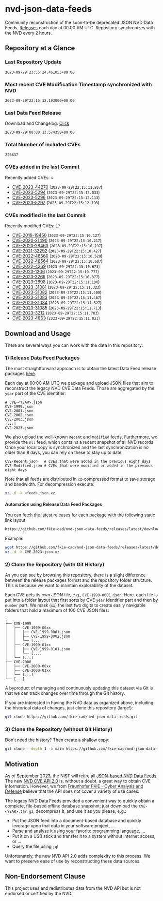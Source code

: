 # nvd-json-data-feeds

Community reconstruction of the soon-to-be deprecated JSON NVD Data Feeds. 
[Releases](https://github.com/fkie-cad/nvd-json-data-feeds/releases/latest) each day at 00:00 AM UTC.
Repository synchronizes with the NVD every 2 hours.

## Repository at a Glance

### Last Repository Update

```plain
2023-09-29T23:55:24.461053+00:00
```

### Most recent CVE Modification Timestamp synchronized with NVD

```plain
2023-09-29T22:15:12.193000+00:00
```

### Last Data Feed Release

Download and Changelog: [Click](https://github.com/fkie-cad/nvd-json-data-feeds/releases/latest)

```plain
2023-09-29T00:00:13.574350+00:00
```

### Total Number of included CVEs

```plain
226637
```

### CVEs added in the last Commit

Recently added CVEs: `4`

* [CVE-2023-44270](CVE-2023/CVE-2023-442xx/CVE-2023-44270.json) (`2023-09-29T22:15:11.867`)
* [CVE-2023-5294](CVE-2023/CVE-2023-52xx/CVE-2023-5294.json) (`2023-09-29T22:15:12.033`)
* [CVE-2023-5296](CVE-2023/CVE-2023-52xx/CVE-2023-5296.json) (`2023-09-29T22:15:12.113`)
* [CVE-2023-5297](CVE-2023/CVE-2023-52xx/CVE-2023-5297.json) (`2023-09-29T22:15:12.193`)


### CVEs modified in the last Commit

Recently modified CVEs: `17`

* [CVE-2019-19450](CVE-2019/CVE-2019-194xx/CVE-2019-19450.json) (`2023-09-29T22:15:10.127`)
* [CVE-2020-21490](CVE-2020/CVE-2020-214xx/CVE-2020-21490.json) (`2023-09-29T22:15:10.217`)
* [CVE-2020-28463](CVE-2020/CVE-2020-284xx/CVE-2020-28463.json) (`2023-09-29T22:15:10.297`)
* [CVE-2021-32292](CVE-2021/CVE-2021-322xx/CVE-2021-32292.json) (`2023-09-29T22:15:10.427`)
* [CVE-2022-48560](CVE-2022/CVE-2022-485xx/CVE-2022-48560.json) (`2023-09-29T22:15:10.520`)
* [CVE-2022-48564](CVE-2022/CVE-2022-485xx/CVE-2022-48564.json) (`2023-09-29T22:15:10.607`)
* [CVE-2022-4269](CVE-2022/CVE-2022-42xx/CVE-2022-4269.json) (`2023-09-29T22:15:10.673`)
* [CVE-2023-1206](CVE-2023/CVE-2023-12xx/CVE-2023-1206.json) (`2023-09-29T22:15:10.777`)
* [CVE-2023-2269](CVE-2023/CVE-2023-22xx/CVE-2023-2269.json) (`2023-09-29T22:15:10.877`)
* [CVE-2023-2898](CVE-2023/CVE-2023-28xx/CVE-2023-2898.json) (`2023-09-29T22:15:11.190`)
* [CVE-2023-31081](CVE-2023/CVE-2023-310xx/CVE-2023-31081.json) (`2023-09-29T22:15:11.323`)
* [CVE-2023-31082](CVE-2023/CVE-2023-310xx/CVE-2023-31082.json) (`2023-09-29T22:15:11.400`)
* [CVE-2023-31083](CVE-2023/CVE-2023-310xx/CVE-2023-31083.json) (`2023-09-29T22:15:11.467`)
* [CVE-2023-31084](CVE-2023/CVE-2023-310xx/CVE-2023-31084.json) (`2023-09-29T22:15:11.527`)
* [CVE-2023-31085](CVE-2023/CVE-2023-310xx/CVE-2023-31085.json) (`2023-09-29T22:15:11.713`)
* [CVE-2023-3212](CVE-2023/CVE-2023-32xx/CVE-2023-3212.json) (`2023-09-29T22:15:11.783`)
* [CVE-2023-4863](CVE-2023/CVE-2023-48xx/CVE-2023-4863.json) (`2023-09-29T22:15:11.923`)


## Download and Usage

There are several ways you can work with the data in this repository:

### 1) Release Data Feed Packages

The most straightforward approach is to obtain the latest Data Feed release packages [here](https://github.com/fkie-cad/nvd-json-data-feeds/releases/latest).

Each day at 00:00 AM UTC we package and upload JSON files that aim to reconstruct the legacy NVD CVE Data Feeds.
Those are aggregated by the `year` part of the CVE identifier:

```
# CVE-<YEAR>.json
CVE-1999.json
CVE-2001.json
CVE-2002.json
CVE-2003.json
[...]
CVE-2023.json
```

We also upload the well-known `Recent` and `Modified` feeds.
Furthermore, we provide the `All` feed, which contains a recent snapshot of all NVD records.
Once your local copy is synchronized and the last synchronization is no older than 8 days, you can rely on these to stay up to date:

```plain
CVE-Recent.json   # CVEs that were added in the previous eight days
CVE-Modified.json # CVEs that were modified or added in the previous eight days
```

Note that all feeds are distributed in `xz`-compressed format to save storage and bandwidth.
For decompression execute:

```sh
xz -d -k <feed>.json.xz
```


#### Automation using Release Data Feed Packages

You can fetch the latest releases for each package with the following static link layout:

```sh
https://github.com/fkie-cad/nvd-json-data-feeds/releases/latest/download/CVE-<YEAR>.json.xz
```

Example:

```sh
wget https://github.com/fkie-cad/nvd-json-data-feeds/releases/latest/download/CVE-2023.json.xz
xz -d -k CVE-2023.json.xz
```

### 2) Clone the Repository (with Git History)

As you can see by browsing this repository, there is a slight difference between the release packages format and the repository folder structure.
This is because we want to maintain explorability of the dataset.

Each CVE gets its own JSON file, e.g., `CVE-1999-0001.json`.
Here, each file is put into a folder layout that first sorts by CVE `year` identifier part and then by `number` part.
We mask (`xx`) the last two digits to create easily navigable folders that hold a maximum of 100 CVE JSON files:

```plain
.
├── CVE-1999
│   ├── CVE-1999-00xx
│   │   ├── CVE-1999-0001.json
│   │   ├── CVE-1999-0002.json
│   │   └── [...]
│   ├── CVE-1999-01xx
│   │   ├── CVE-1999-0101.json
│   │   └── [...]
│   └── [...]
├── CVE-2000
│   ├── CVE-2000-00xx
│   ├── CVE-2000-01xx
│   └── [...]
└── [...]
```

A byproduct of managing and continuously updating this dataset via Git is that we can track changes over time through the Git history.

If you are interested in having the NVD data as organized above, including the historical data of changes, just clone this repository (large!):

```sh
git clone https://github.com/fkie-cad/nvd-json-data-feeds.git
```

### 3) Clone the Repository (without Git History)

Don't need the history? Then create a shallow copy:

```sh
git clone --depth 1 -b main https://github.com/fkie-cad/nvd-json-data-feeds.git
```

## Motivation

As of September 2023, the NIST will retire all [JSON-based NVD Data Feeds](https://nvd.nist.gov/vuln/data-feeds#divRetirementBanner-1).
The new [NVD CVE API 2.0](https://nvd.nist.gov/developers/vulnerabilities) is, without a doubt, a great way to obtain CVE information.
However, we from [Fraunhofer FKIE - Cyber Analysis and Defense](https://www.fkie.fraunhofer.de/en/departments/cad.html) believe that the API does not cover a variety of use cases.

The legacy NVD Data Feeds provided a convenient way to quickly obtain a complete, file-based offline database snapshot; just download the `CVE-<YEAR>.tar.gz`, decompress it, and use it as you please, e.g.:

* Put the JSON feed into a document-based database and quickly leverage upon that data in your software project, ...
* Parse and analyze it using your favorite programming language, ...
* Put it on a USB stick and transfer it to a system without internet access, or ...
* Query the file using `jq`!

Unfortunately, the new NVD API 2.0 adds complexity to this process.
We want to preserve ease of use by reconstructing these data sources.

## Non-Endorsement Clause

This project uses and redistributes data from the NVD API but is not endorsed or certified by the NVD.